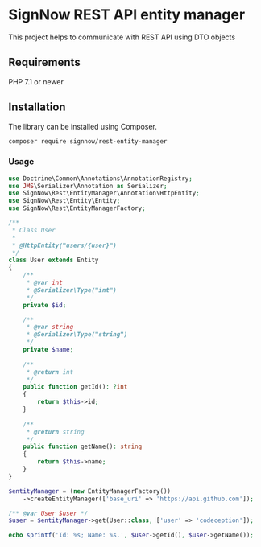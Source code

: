 # SignNow REST API entity manager

This project helps to communicate with REST API using DTO objects

## Requirements

PHP 7.1 or newer

## Installation

The library can be installed using Composer.


```bash
composer require signnow/rest-entity-manager
```

### Usage

```php
use Doctrine\Common\Annotations\AnnotationRegistry;
use JMS\Serializer\Annotation as Serializer;
use SignNow\Rest\EntityManager\Annotation\HttpEntity;
use SignNow\Rest\Entity\Entity;
use SignNow\Rest\EntityManagerFactory;

/**
 * Class User
 *
 * @HttpEntity("users/{user}")
 */
class User extends Entity
{
    /**
     * @var int
     * @Serializer\Type("int")
     */
    private $id;

    /**
     * @var string
     * @Serializer\Type("string")
     */
    private $name;
    
    /**
     * @return int
     */
    public function getId(): ?int
    {
        return $this->id;
    }
    
    /**
     * @return string
     */
    public function getName(): string
    {
        return $this->name;
    }
}

$entityManager = (new EntityManagerFactory())
    ->createEntityManager(['base_uri' => 'https://api.github.com']);

/** @var User $user */
$user = $entityManager->get(User::class, ['user' => 'codeception']);

echo sprintf('Id: %s; Name: %s.', $user->getId(), $user->getName());

```